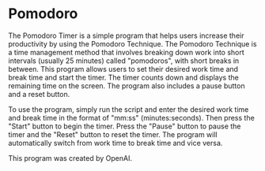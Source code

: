 # Pomodoro
The Pomodoro Timer is a simple program that helps users increase their productivity by using the Pomodoro Technique. The Pomodoro Technique is a time management method that involves breaking down work into short intervals (usually 25 minutes) called "pomodoros", with short breaks in between. This program allows users to set their desired work time and break time and start the timer. The timer counts down and displays the remaining time on the screen. The program also includes a pause button and a reset button.

To use the program, simply run the script and enter the desired work time and break time in the format of "mm:ss" (minutes:seconds). Then press the "Start" button to begin the timer. Press the "Pause" button to pause the timer and the "Reset" button to reset the timer. The program will automatically switch from work time to break time and vice versa.

This program was created by OpenAI.
